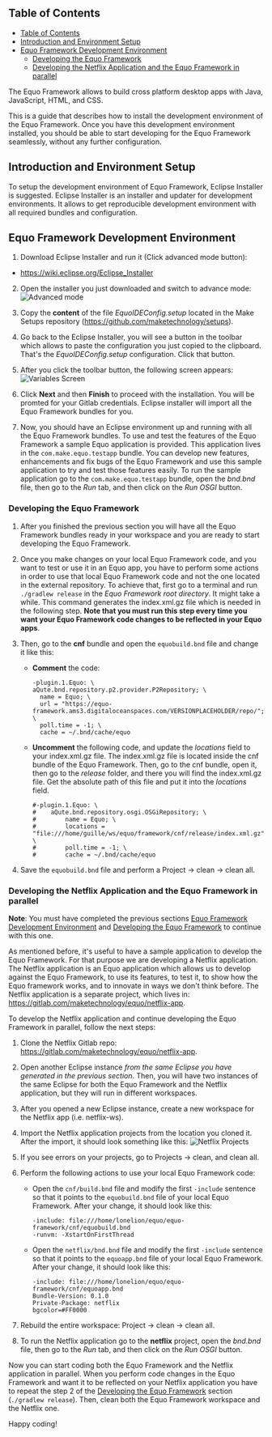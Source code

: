 ## Table of Contents
  - [Table of Contents](#table-of-contents)
  - [Introduction and Environment Setup](#introduction-and-environment-setup)
  - [Equo Framework Development Environment](#equo-framework-development-environment)
    - [Developing the Equo Framework](#developing-the-equo-framework)
    - [Developing the Netflix Application and the Equo Framework in parallel](#developing-the-netflix-application-and-the-equo-framework-in-parallel)

The Equo Framework allows to build cross platform desktop apps with Java, JavaScript, HTML, and CSS.

This is a guide that describes how to install the development environment of the Equo Framework. Once you have this development environment installed, you should be able to start developing for the Equo Framework seamlessly, without any further configuration.

## Introduction and Environment Setup

To setup the development environment of Equo Framework, Eclipse Installer is suggested. Eclipse Installer is an installer and updater for development environments. It allows to get reproducible development environment with all required bundles and configuration.

## Equo Framework Development Environment

1. Download Eclipse Installer and run it (Click advanced mode button):
  - https://wiki.eclipse.org/Eclipse_Installer
  
2. Open the installer you just downloaded and switch to advance mode:
  ![Advanced mode](https://raw.githubusercontent.com/maketechnology/setups/master/guide/image_01.png)

3. Copy the **content** of the file _EquoIDEConfig.setup_ located in the Make Setups repository (https://github.com/maketechnology/setups).

4. Go back to the Eclipse Installer, you will see a button in the toolbar which allows to paste the configuration you just copied to the clipboard. That's the _EquoIDEConfig.setup_ configuration. Click that button.

5. After you click the toolbar button, the following screen appears:
  ![Variables Screen](https://raw.githubusercontent.com/maketechnology/setups/master/guide/image_02.png)

6. Click **Next** and then **Finish** to proceed with the installation. You will be promted for your Gitlab credentials. Eclipse installer will import all the Equo Framework bundles for you.

7. Now, you should have an Eclipse environment up and running with all the Equo Framework bundles. To use and test the features of the Equo Framework a sample Equo application is provided. This application lives in the `com.make.equo.testapp` bundle. You can develop new features, enhancements and fix bugs of the Equo Framework and use this sample application to try and test those features easily. To run the sample application go to the `com.make.equo.testapp` bundle, open the _bnd.bnd_ file, then go to the _Run_ tab, and then click on the _Run OSGI_ button.

### Developing the Equo Framework

1. After you finished the previous section you will have all the Equo Framework bundles ready in your workspace and you are ready to start developing the Equo Framework.

2. Once you make changes on your local Equo Framework code, and you want to test or use it in an Equo app, you have to perform some actions in order to use that local Equo Framework code and not the one located in the external repository. To achieve that, first go to a terminal and run `./gradlew release` in the _Equo Framework root directory_. It might take a while. This command generates the index.xml.gz file which is needed in the following step. **Note that you must run this step every time you want your Equo Framework code changes to be reflected in your Equo apps**.

3. Then, go to the **cnf** bundle and open the `equobuild.bnd` file and change it like this:
    - **Comment** the code:

      ```
      -plugin.1.Equo: \
      aQute.bnd.repository.p2.provider.P2Repository; \
        name = Equo; \
        url = "https://equo-framework.ams3.digitaloceanspaces.com/VERSIONPLACEHOLDER/repo/"; \
        poll.time = -1; \
        cache = ~/.bnd/cache/equo
      ```
    - **Uncomment** the following code, and update the _locations_ field to your index.xml.gz file. The index.xml.gz file is located inside the cnf bundle of the Equo Framework. Then, go to the cnf bundle, open it, then go to the _release_ folder, and there you will find the index.xml.gz file. Get the absolute path of this file and put it into the _locations_ field.

      ```
      #-plugin.1.Equo: \
      #    aQute.bnd.repository.osgi.OSGiRepository; \
      #        name = Equo; \
      #        locations = "file:///home/guille/ws/equo/framework/cnf/release/index.xml.gz"; \
      #        poll.time = -1; \
      #        cache = ~/.bnd/cache/equo
      ```

4. Save the `equobuild.bnd` file and perform a Project -> clean -> clean all.

### Developing the Netflix Application and the Equo Framework in parallel

**Note**: You must have completed the previous sections [Equo Framework Development Environment](#Equo-Framework-Development-Environment) and [Developing the Equo Framework](#Developing-the-Equo-Framework) to continue with this one.

As mentioned before, it's useful to have a sample application to develop the Equo Framework. For that purpose we are developing a Netflix application. The Netflix application is an Equo application which allows us to develop against the Equo Framework, to use its features, to test it, to show how the Equo framework works, and to innovate in ways we don't think before. The Netflix application is a separate project, which lives in: https://gitlab.com/maketechnology/equo/netflix-app.

To develop the Netflix application and continue developing the Equo Framework in parallel, follow the next steps:

1. Clone the Netflix Gitlab repo: https://gitlab.com/maketechnology/equo/netflix-app.

2. Open another Eclipse instance *from the same Eclipse you have generated in the previous section*. Then, you will have two instances of the same Eclipse for both the Equo Framework and the Netflix application, but they will run in different workspaces.

3. After you opened a new Eclipse instance, create a new workspace for the Netflix app (i.e. netflix-ws).

4. Import the Netflix application projects from the location you cloned it. After the import, it should look something like this:
  ![Netflix Projects](https://raw.githubusercontent.com/maketechnology/setups/master/guide/image_03.png)

5. If you see errors on your projects, go to Projects -> clean, and clean all.

6. Perform the following actions to use your local Equo Framework code:
    - Open the `cnf/build.bnd` file and modify the first `-include` sentence so that it points to the `equobuild.bnd` file of your local Equo Framework. After your change, it should look like this:

      ```
      -include: file:///home/lonelion/equo/equo-framework/cnf/equobuild.bnd
      -runvm: -XstartOnFirstThread
      ```
    - Open the `netflix/bnd.bnd` file and modify the first `-include` sentence so that it points to the `equoapp.bnd` file of your local Equo Framework. After your change, it should look like this:

      ```
      -include: file:///home/lonelion/equo/equo-framework/cnf/equoapp.bnd
      Bundle-Version: 0.1.0
      Private-Package: netflix
      bgcolor=#FF0000
      ```

7. Rebuild the entire workspace: Project -> clean -> clean all.

8. To run the Netflix application go to the **netflix** project, open the _bnd.bnd_ file, then go to the _Run_ tab, and then click on the _Run OSGI_ button.

Now you can start coding both the Equo Framework and the Netflix application in parallel. When you perform code changes in the Equo Framework and want it to be reflected on your Netflix application you have to repeat the step 2 of the [Developing the Equo Framework](#Developing-the-Equo-Framework) section (`./gradlew release`). Then, clean both the Equo Framework workspace and the Netflix one.

Happy coding!
